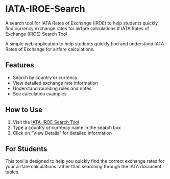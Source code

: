 # IATA-IROE-Search
A search tool for IATA Rates of Exchange (IROE) to help students quickly find currency exchange rates for airfare calculations.# IATA Rates of Exchange (IROE) Search Tool

A simple web application to help students quickly find and understand IATA Rates of Exchange for airfare calculations.

## Features

- Search by country or currency
- View detailed exchange rate information
- Understand rounding rules and notes
- See calculation examples

## How to Use

1. Visit the [IATA-IROE Search Tool](https://marbmic-hub.github.io/IATA-IROE-Search/)
2. Type a country or currency name in the search box
3. Click on "View Details" for detailed information

## For Students

This tool is designed to help you quickly find the correct exchange rates for your airfare calculations rather than searching through the IATA document tables.
